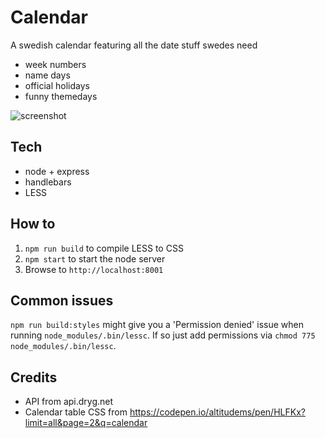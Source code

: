 # Calendar
A swedish calendar featuring all the date stuff swedes need

* week numbers
* name days
* official holidays 
* funny themedays

![screenshot](https://i.imgur.com/91TbMEU.png)

## Tech

+ node + express
+ handlebars
+ LESS

## How to

1. `npm run build` to compile LESS to CSS
2. `npm start` to start the node server
3. Browse to `http://localhost:8001`

## Common issues
`npm run build:styles` might give you a 'Permission denied' issue when running `node_modules/.bin/lessc`. If so just add permissions via `chmod 775 node_modules/.bin/lessc`.

## Credits

* API from api.dryg.net
* Calendar table CSS from https://codepen.io/altitudems/pen/HLFKx?limit=all&page=2&q=calendar
